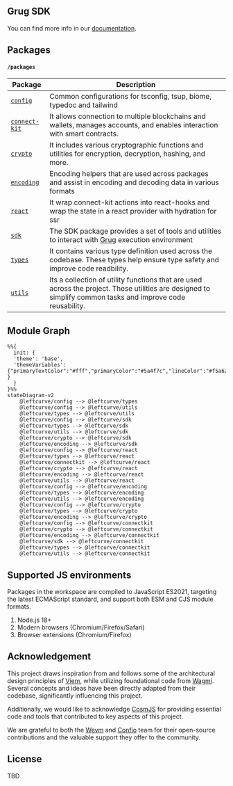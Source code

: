 ## Grug SDK

You can find more info in our [documentation](https://grug-sdk.pages.dev/).

## Packages

#### `/packages`

| Package                                  | Description                                                                                                                                                 |
| ---------------------------------------- | ----------------------------------------------------------------------------------------------------------------------------------------------------------- |
| [`config`](./packages/config)            | Common configurations for tsconfig, tsup, biome, typedoc and tailwind                                                                                       |
| [`connect-kit`](./packages/connect-kit/) | It allows connection to multiple blockchains and wallets, manages accounts, and enables interaction with smart contracts.                                   |
| [`crypto`](./packages/crypto)            | It includes various cryptographic functions and utilities for encryption, decryption, hashing, and more.                                                    |
| [`encoding`](./packages/encoding)        | Encoding helpers that are used across packages and assist in encoding and decoding data in various formats                                                  |
| [`react`](./packages/react)              | It wrap connect-kit actions into react-hooks and wrap the state in a react provider with hydration for ssr                                                  |
| [`sdk`](./packages/sdk)                  | The SDK package provides a set of tools and utilities to interact with [Grug] execution environment                                                         |
| [`types`](./packages/types)              | It contains various type definition used across the codebase. These types help ensure type safety and improve code readbility.                              |
| [`utils`](./packages/utils)              | Its a collection of utility functions that are used across the project. These utilities are designed to simplify common tasks and improve code reusability. |

## Module Graph

```mermaid
%%{
  init: {
  'theme': 'base',
  'themeVariables': {"primaryTextColor":"#fff","primaryColor":"#5a4f7c","lineColor":"#f5a623" }
  }
}%%
stateDiagram-v2
    @leftcurve/config --> @leftcurve/types
    @leftcurve/config --> @leftcurve/utils
    @leftcurve/types --> @leftcurve/utils
    @leftcurve/config --> @leftcurve/sdk
    @leftcurve/types --> @leftcurve/sdk
    @leftcurve/utils --> @leftcurve/sdk
    @leftcurve/crypto --> @leftcurve/sdk
    @leftcurve/encoding --> @leftcurve/sdk
    @leftcurve/config --> @leftcurve/react
    @leftcurve/types --> @leftcurve/react
    @leftcurve/connectkit --> @leftcurve/react
    @leftcurve/crypto --> @leftcurve/react
    @leftcurve/encoding --> @leftcurve/react
    @leftcurve/utils --> @leftcurve/react
    @leftcurve/config --> @leftcurve/encoding
    @leftcurve/types --> @leftcurve/encoding
    @leftcurve/utils --> @leftcurve/encoding
    @leftcurve/config --> @leftcurve/crypto
    @leftcurve/types --> @leftcurve/crypto
    @leftcurve/encoding --> @leftcurve/crypto
    @leftcurve/config --> @leftcurve/connectkit
    @leftcurve/crypto --> @leftcurve/connectkit
    @leftcurve/encoding --> @leftcurve/connectkit
    @leftcurve/sdk --> @leftcurve/connectkit
    @leftcurve/types --> @leftcurve/connectkit
    @leftcurve/utils --> @leftcurve/connectkit
```

## Supported JS environments

Packages in the workspace are compiled to JavaScript ES2021, targeting the latest ECMAScript standard, and support both ESM and CJS module formats.

1. Node.js 18+
2. Modern browsers (Chromium/Firefox/Safari)
3. Browser extensions (Chromium/Firefox)

## Acknowledgement

This project draws inspiration from and follows some of the architectural design principles of [Viem], while utilizing foundational code from [Wagmi]. Several concepts and ideas have been directly adapted from their codebase, significantly influencing this project.

Additionally, we would like to acknowledge [CosmJS] for providing essential code and tools that contributed to key aspects of this project.

We are grateful to both the [Wevm] and [Confio] team for their open-source contributions and the valuable support they offer to the community.

## License

TBD

[Grug]: https://github.com/left-curve/grug
[Wevm]: https://wevm.dev/
[Wagmi]: https://github.com/wevm/wagmi
[Viem]: https://github.com/wevm/viem
[CosmJS]: https://github.com/cosmos/cosmjs
[Confio]: https://confio.gmbh/
